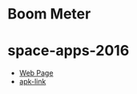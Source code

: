 Boom Meter
=======
# space-apps-2016

* [Web Page](https://preview.c9users.io/hermetico/boometer/index.html)
* [apk-link](https://github.com/hermetico/space-apps-2016/releases/download/release/app-release.apk)
